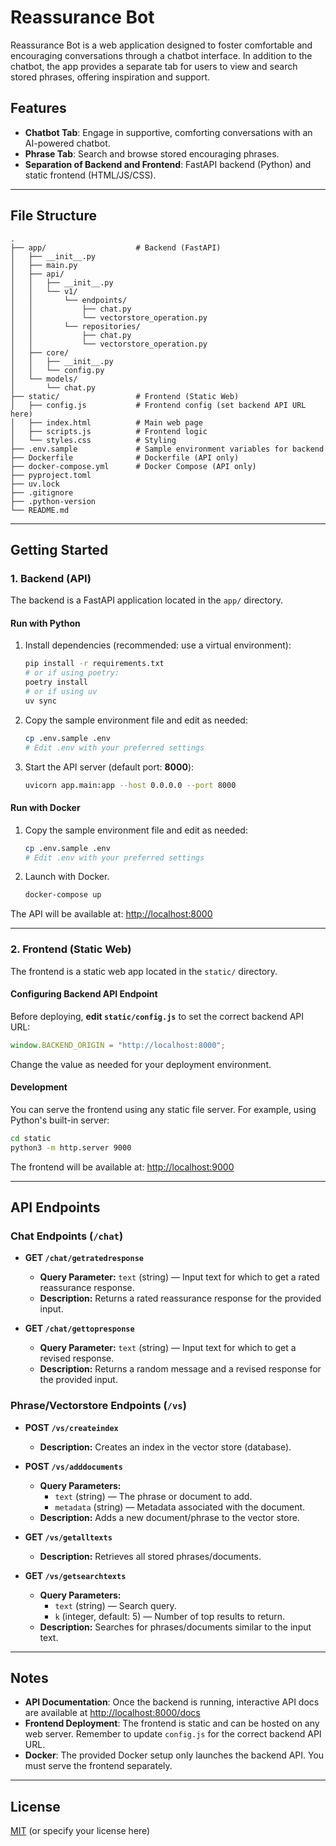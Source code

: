 # Reassurance Bot

Reassurance Bot is a web application designed to foster comfortable and encouraging conversations through a chatbot interface. In addition to the chatbot, the app provides a separate tab for users to view and search stored phrases, offering inspiration and support.

## Features

- **Chatbot Tab**: Engage in supportive, comforting conversations with an AI-powered chatbot.
- **Phrase Tab**: Search and browse stored encouraging phrases.
- **Separation of Backend and Frontend**: FastAPI backend (Python) and static frontend (HTML/JS/CSS).
---

## File Structure

```
.
├── app/                    # Backend (FastAPI)
│   ├── __init__.py
│   ├── main.py
│   ├── api/
│   │   ├── __init__.py
│   │   └── v1/
│   │       └── endpoints/
│   │           ├── chat.py
│   │           └── vectorstore_operation.py
│   │       └── repositories/
│   │           ├── chat.py
│   │           └── vectorstore_operation.py
│   ├── core/
│   │   ├── __init__.py
│   │   └── config.py
│   └── models/
│       └── chat.py
├── static/                 # Frontend (Static Web)
│   ├── config.js           # Frontend config (set backend API URL here)
│   ├── index.html          # Main web page
│   ├── scripts.js          # Frontend logic
│   └── styles.css          # Styling
├── .env.sample             # Sample environment variables for backend
├── Dockerfile              # Dockerfile (API only)
├── docker-compose.yml      # Docker Compose (API only)
├── pyproject.toml
├── uv.lock
├── .gitignore
├── .python-version
└── README.md
```

---

## Getting Started

### 1. Backend (API)

The backend is a FastAPI application located in the `app/` directory.

#### **Run with Python**

1. Install dependencies (recommended: use a virtual environment):

    ```bash
    pip install -r requirements.txt
    # or if using poetry:
    poetry install
    # or if using uv
    uv sync
    ```

2. Copy the sample environment file and edit as needed:

    ```bash
    cp .env.sample .env
    # Edit .env with your preferred settings
    ```

3. Start the API server (default port: **8000**):

    ```bash
    uvicorn app.main:app --host 0.0.0.0 --port 8000
    ```

#### **Run with Docker**

1. Copy the sample environment file and edit as needed:

    ```bash
    cp .env.sample .env
    # Edit .env with your preferred settings

2. Launch with Docker.
    ```bash
    docker-compose up
    ```

The API will be available at: [http://localhost:8000](http://localhost:8000)

---

### 2. Frontend (Static Web)

The frontend is a static web app located in the `static/` directory.

#### **Configuring Backend API Endpoint**

Before deploying, **edit `static/config.js`** to set the correct backend API URL:

```js
window.BACKEND_ORIGIN = "http://localhost:8000";
```

Change the value as needed for your deployment environment.

#### **Development**

You can serve the frontend using any static file server. For example, using Python's built-in server:

```bash
cd static
python3 -m http.server 9000
```

The frontend will be available at: [http://localhost:9000](http://localhost:9000)

---

## API Endpoints

### Chat Endpoints (`/chat`)

- **GET `/chat/getratedresponse`**
  - **Query Parameter:** `text` (string) — Input text for which to get a rated reassurance response.
  - **Description:** Returns a rated reassurance response for the provided input.

- **GET `/chat/gettopresponse`**
  - **Query Parameter:** `text` (string) — Input text for which to get a revised response.
  - **Description:** Returns a random message and a revised response for the provided input.

### Phrase/Vectorstore Endpoints (`/vs`)

- **POST `/vs/createindex`**
  - **Description:** Creates an index in the vector store (database).

- **POST `/vs/adddocuments`**
  - **Query Parameters:** 
    - `text` (string) — The phrase or document to add.
    - `metadata` (string) — Metadata associated with the document.
  - **Description:** Adds a new document/phrase to the vector store.

- **GET `/vs/getalltexts`**
  - **Description:** Retrieves all stored phrases/documents.

- **GET `/vs/getsearchtexts`**
  - **Query Parameters:**
    - `text` (string) — Search query.
    - `k` (integer, default: 5) — Number of top results to return.
  - **Description:** Searches for phrases/documents similar to the input text.

---

## Notes

- **API Documentation**: Once the backend is running, interactive API docs are available at [http://localhost:8000/docs](http://localhost:8000/docs)
- **Frontend Deployment**: The frontend is static and can be hosted on any web server. Remember to update `config.js` for the correct backend API URL.
- **Docker**: The provided Docker setup only launches the backend API. You must serve the frontend separately.

---

## License

[MIT](LICENSE) (or specify your license here)
